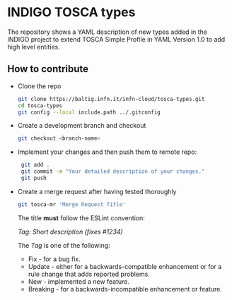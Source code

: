 # INDIGO TOSCA types

The repository shows a YAML description of new types added in the INDIGO project to extend TOSCA Simple Profile in YAML Version 1.0 to add high level entities.

## How to contribute

- Clone the repo

    ```bash
    git clone https://baltig.infn.it/infn-cloud/tosca-types.git
    cd tosca-types
    git config --local include.path ../.gitconfig
    ```

- Create a development branch and checkout

    ```bash
    git checkout <branch-name>
    ```

- Implement your changes and then push them to remote repo:

   ```bash
    git add .
    git commit -m "Your detailed description of your changes."
    git push
   ```

- Create a merge request after having tested thoroughly

   ```bash
   git tosca-mr 'Merge Request Title'
   ```

    The title **must** follow the ESLint convention:

    _Tag: Short description (fixes #1234)_

    The _Tag_ is one of the following:

    * Fix - for a bug fix.
    * Update - either for a backwards-compatible enhancement or for a rule change that adds reported problems.
    * New - implemented a new feature.
    * Breaking - for a backwards-incompatible enhancement or feature.

